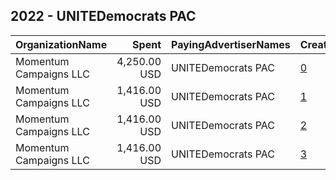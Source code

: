 ## 2022 - UNITEDemocrats PAC 
|OrganizationName|Spent|PayingAdvertiserNames|CreativeUrls|Impressions|Genders|AgeBrackets|CountryCodes|BillingAddresses|CandidateBallotInformation|
|:---|---:|:---|:---|---:|:---|:---|:---|:---|:---|
|Momentum Campaigns  LLC|4,250.00 USD|UNITEDemocrats PAC|[0](https://www.snap.com/political-ads/asset/1963552832e1b95b278d6103556ba4775fa6f5cd20b8a2e9e0e3bb7c8d2218ff?mediaType=png)|1,104,633||18-30|united states|"1835 7th St. NE, #272,Washington,20001,US"|2022 Georgia Runoff|
|Momentum Campaigns  LLC|1,416.00 USD|UNITEDemocrats PAC|[1](https://www.snap.com/political-ads/asset/1963552832e1b95b278d6103556ba4775fa6f5cd20b8a2e9e0e3bb7c8d2218ff?mediaType=png)|94,515||18-30|united states|"1835 7th St. NE, #272,Washington,20001,US"|2022 Georgia Runoff|
|Momentum Campaigns  LLC|1,416.00 USD|UNITEDemocrats PAC|[2](https://www.snap.com/political-ads/asset/1963552832e1b95b278d6103556ba4775fa6f5cd20b8a2e9e0e3bb7c8d2218ff?mediaType=png)|95,350||18-30|united states|"1835 7th St. NE, #272,Washington,20001,US"|2022 Georgia Runoff|
|Momentum Campaigns  LLC|1,416.00 USD|UNITEDemocrats PAC|[3](https://www.snap.com/political-ads/asset/1963552832e1b95b278d6103556ba4775fa6f5cd20b8a2e9e0e3bb7c8d2218ff?mediaType=png)|94,541||18-30|united states|"1835 7th St. NE, #272,Washington,20001,US"|2022 Georgia Runoff|
